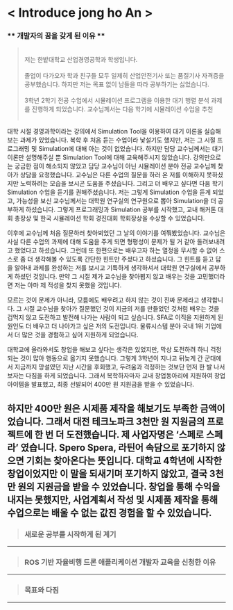 # < Introduce jong ho An >

### ** 개발자의 꿈을 갖게 된 이유 **
><br>저는 한밭대학교 산업경영공학과 학생입니다.<br><br>
졸업이 다가오자 학과 친구들 모두 일제히 산업안전기사 또는 품질기사 자격증을 공부했습니다. 하지만 저는 목표 없이 남들을 따라 공부하기는 싫었습니다.<br><br>
3학년 2학기 전공 수업에서 시뮬레이션 프로그램을 이용한 대기 행렬 분석 과제를 진행하게 되었습니다. 교수님께서는 다음 학기에 시뮬레이션 수업을 추천 <br><br>

대학 시절 경영과학이라는 강의에서 Simulation Tool을 이용하여 대기 이론을 실습해보는 과제가 있었습니다. 복학 후 처음 듣는 수업이라 낯설기도 했지만, 저는 그 시절 프로그래밍 및 Simulation에 대해 아는 것이 없었습니다. 하지만 담당 교수님께서는 대기 이론만 설명해주실 뿐 Simulation Tool에 대해 교육해주시지 않았습니다. 강의만으로는 궁금한 점이 해소되지 않았고 담당 교수님이 아닌 시뮬레이션 분야 전공 교수님께 찾아가 상담을 요청했습니다. 교수님은 다른 수업의 질문을 하러 온 저를 이해하지 못하셨지만 노력하려는 모습을 보시곤 도움을 주셨습니다. 그리고 더 배우고 싶다면 다음 학기 Simulation 수업을 듣기를 권해주셨습니다. 저는 그렇게 Simulation 수업을 듣게 되었고, 가능성을 보신 교수님께서는 대학원 연구실의 연구원으로 뽑아 Simulation을 더 공부하게 하셨습니다. 그렇게 프로그래밍과 Simulation 공부를 시작했고, 교내 해커톤 대회 총장상 및 한국 시뮬레이션 학회 경진대회 학회장상을 수상할 수 있었습니다.

이후에 교수님께 처음 질문하러 찾아뵈었던 그 날의 이야기를 여쭤봤었습니다. 교수님은 사실 다른 수업의 과제에 대해 도움을 주게 되면 형평성이 문제가 될 거 같아 돌려보내려고 했었다고 하셨습니다. 그런데 또 한편으로는 배우고자 하는 열정을 무시할 수 없어 스스로 좀 더 생각해볼 수 있도록 간단한 힌트만 주셨다고 하셨습니다. 그 힌트를 듣고 답을 알아내 과제를 완성하는 저를 보시고 기특하게 생각하셔서 대학원 연구실에서 공부하게 하셨던 것입니다. 만약 그 시절 제가 교수님을 찾아뵙지 않고 배우는 것을 고민했더라면 저는 아마 제 적성을 찾지 못했을 것입니다.

모르는 것이 문제가 아니라, 모름에도 배우려고 하지 않는 것이 진짜 문제라고 생각합니다. 그 시절 교수님을 찾아가 질문했던 것이 지금의 저를 만들었던 것처럼 배우는 것을 겁먹지 않고 도전하고 발전해 나가는 사람이 되고 싶습니다. SFA로 이직을 지원하게 된 원인도 더 배우고 더 나아가고 싶은 저의 도전입니다. 물류시스템 분야 국내 1위 기업에서 더 많은 것을 경험하고 싶어 지원하게 되었습니다.


대학교에 올라와서도 창업을 해보고 싶다는 생각은 있었지만, 막상 도전하려 하니 걱정되는 것이 많아 행동으로 옮기지 못했습니다. 그렇게 3학년이 지나고 뒤늦게 간 군대에서 지금까지 망설였던 지난 시간을 후회했고, 두려움과 걱정하는 것보단 먼저 한 발 나서보자는 다짐을 하게 되었습니다. 그래서 복학하자마자 교내 창업동아리에 지원하여 창업아이템을 발표했고, 최종 선발되어 400만 원 지원금을 받을 수 있었습니다.

하지만 400만 원은 시제품 제작을 해보기도 부족한 금액이었습니다. 그래서 대전 테크노파크 3천만 원 지원금의 프로젝트에 한 번 더 도전했습니다. 제 사업자명은 ‘스페로 스페라’ 였습니다. Spero Spera, 라틴어 속담으로 포기하지 않으면 기회는 찾아온다는 뜻입니다. 대학교 4학년에 시작한 창업이었지만 이 말을 되새기며 포기하지 않았고, 결국 3천만 원의 지원금을 받을 수 있었습니다. 창업을 통해 수익을 내지는 못했지만, 사업계획서 작성 및 시제품 제작을 통해 수업으로는 배울 수 없는 값진 경험을 할 수 있었습니다.
---
> ### 새로운 공부를 시작하게 된 계기 
---
> ### ROS 기반 자율비행 드론 애플리케이션 개발자 교육을 신청한 이유
---
> ### 목표와 다짐
---